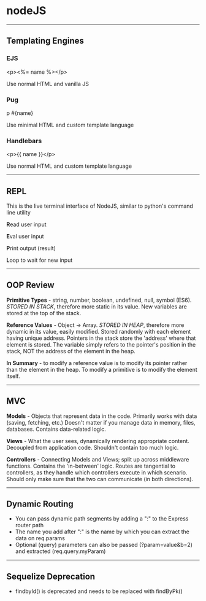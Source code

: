 # nodeJS

___

## Templating Engines
### **EJS**

\<p><%= name %>\</p>

Use normal HTML and vanilla JS 

### **Pug**

p #{name}

Use minimal HTML and custom template language

### **Handlebars**

\<p>{{ name }}\</p>

Use normal HTML and custom template language

___

## REPL 

This is the live terminal interface of NodeJS, similar to python's command line utility

**R**ead user input

**E**val user input

**P**rint output (result)

**L**oop to wait for new input
___

## OOP Review

**Primitive Types** - string, number, boolean, undefined, null, symbol (ES6). *STORED IN STACK*, therefore more static in its value. New variables are stored at the top of the stack.

**Reference Values** - Object -> Array. *STORED IN HEAP*, therefore more dynamic in its value, easily modified. Stored randomly with each element having unique address. Pointers in the stack store the 'address' where that element is stored. The variable simply refers to the pointer's position in the stack, NOT the address of the element in the heap.

**In Summary** - to modify a reference value is to modify its pointer rather than the element in the heap. To modify a primitive is to modify the element itself.

___

## MVC

**Models** - Objects that represent data in the code. Primarily works with data (saving, fetching, etc.) Doesn't matter if you manage data in memory, files, databases. Contains data-related logic.

**Views** - What the user sees, dynamically rendering appropriate content. Decoupled from application code. Shouldn't contain too much logic.

**Controllers** - Connecting Models and Views; split up across middleware functions. Contains the 'in-between' logic. Routes are tangential to controllers, as they handle which controllers execute in which scenario. Should only make sure that the two can communicate (in both directions).

___

## Dynamic Routing

- You can pass dynamic path segments by adding a ":" to the Express router path
- The name you add after ":" is the name by which you can extract the data on req.params
- Optional (query) parameters can also be passed (?param=value&b=2) and extracted (req.query.myParam)

___

## Sequelize Deprecation

- findbyId() is deprecated and needs to be replaced with findByPk()